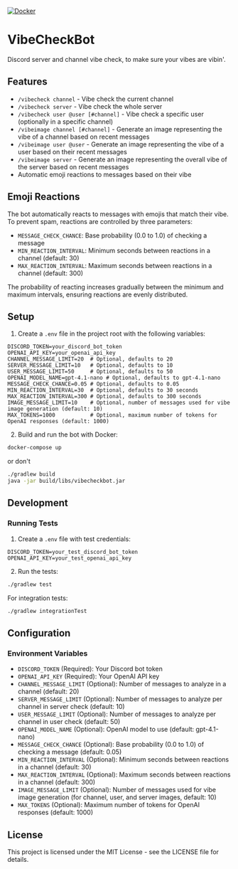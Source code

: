 [![Docker](https://github.com/mresnick/VibeCheckBot/actions/workflows/docker-publish.yml/badge.svg?branch=main)](https://github.com/mresnick/VibeCheckBot/actions/workflows/docker-publish.yml)

# VibeCheckBot

Discord server and channel vibe check, to make sure your vibes are vibin'.

## Features

- `/vibecheck channel` - Vibe check the current channel
- `/vibecheck server` - Vibe check the whole server
- `/vibecheck user @user [#channel]` - Vibe check a specific user (optionally in a specific channel)
- `/vibeimage channel [#channel]` - Generate an image representing the vibe of a channel based on recent messages
- `/vibeimage user @user` - Generate an image representing the vibe of a user based on their recent messages
- `/vibeimage server` - Generate an image representing the overall vibe of the server based on recent messages
- Automatic emoji reactions to messages based on their vibe

## Emoji Reactions

The bot automatically reacts to messages with emojis that match their vibe. To prevent spam, reactions are controlled by three parameters:

- `MESSAGE_CHECK_CHANCE`: Base probability (0.0 to 1.0) of checking a message
- `MIN_REACTION_INTERVAL`: Minimum seconds between reactions in a channel (default: 30)
- `MAX_REACTION_INTERVAL`: Maximum seconds between reactions in a channel (default: 300)

The probability of reacting increases gradually between the minimum and maximum intervals, ensuring reactions are evenly distributed.

## Setup

1. Create a `.env` file in the project root with the following variables:
```env
DISCORD_TOKEN=your_discord_bot_token
OPENAI_API_KEY=your_openai_api_key
CHANNEL_MESSAGE_LIMIT=20  # Optional, defaults to 20
SERVER_MESSAGE_LIMIT=10   # Optional, defaults to 10
USER_MESSAGE_LIMIT=50     # Optional, defaults to 50
OPENAI_MODEL_NAME=gpt-4.1-nano # Optional, defaults to gpt-4.1-nano
MESSAGE_CHECK_CHANCE=0.05 # Optional, defaults to 0.05
MIN_REACTION_INTERVAL=30  # Optional, defaults to 30 seconds
MAX_REACTION_INTERVAL=300 # Optional, defaults to 300 seconds
IMAGE_MESSAGE_LIMIT=10    # Optional, number of messages used for vibe image generation (default: 10)
MAX_TOKENS=1000           # Optional, maximum number of tokens for OpenAI responses (default: 1000)
```

2. Build and run the bot with Docker:
```bash
docker-compose up
```
  or don't
```bash
./gradlew build
java -jar build/libs/vibecheckbot.jar
```

## Development

### Running Tests

1. Create a `.env` file with test credentials:
```env
DISCORD_TOKEN=your_test_discord_bot_token
OPENAI_API_KEY=your_test_openai_api_key
```

2. Run the tests:
```bash
./gradlew test
```

For integration tests:
```bash
./gradlew integrationTest
```

## Configuration

### Environment Variables

- `DISCORD_TOKEN` (Required): Your Discord bot token
- `OPENAI_API_KEY` (Required): Your OpenAI API key
- `CHANNEL_MESSAGE_LIMIT` (Optional): Number of messages to analyze in a channel (default: 20)
- `SERVER_MESSAGE_LIMIT` (Optional): Number of messages to analyze per channel in server check (default: 10)
- `USER_MESSAGE_LIMIT` (Optional): Number of messages to analyze per channel in user check (default: 50)
- `OPENAI_MODEL_NAME` (Optional): OpenAI model to use (default: gpt-4.1-nano)
- `MESSAGE_CHECK_CHANCE` (Optional): Base probability (0.0 to 1.0) of checking a message (default: 0.05)
- `MIN_REACTION_INTERVAL` (Optional): Minimum seconds between reactions in a channel (default: 30)
- `MAX_REACTION_INTERVAL` (Optional): Maximum seconds between reactions in a channel (default: 300)
- `IMAGE_MESSAGE_LIMIT` (Optional): Number of messages used for vibe image generation (for channel, user, and server images, default: 10)
- `MAX_TOKENS` (Optional): Maximum number of tokens for OpenAI responses (default: 1000)

## License

This project is licensed under the MIT License - see the LICENSE file for details. 
